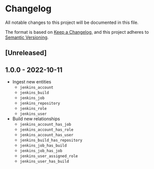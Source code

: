 # Changelog

All notable changes to this project will be documented in this file.

The format is based on [Keep a Changelog](https://keepachangelog.com/en/1.0.0/),
and this project adheres to
[Semantic Versioning](https://semver.org/spec/v2.0.0.html).

## [Unreleased]

## 1.0.0 - 2022-10-11

- Ingest new entities
  - `jenkins_account`
  - `jenkins_build`
  - `jenkins_job`
  - `jenkins_repository`
  - `jenkins_role`
  - `jenkins_user`
- Build new relationships
  - `jenkins_account_has_job`
  - `jenkins_account_has_role`
  - `jenkins_account_has_user`
  - `jenkins_build_has_repository`
  - `jenkins_job_has_build`
  - `jenkins_job_has_job`
  - `jenkins_user_assigned_role`
  - `jenkins_user_has_build`
